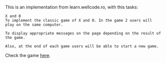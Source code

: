 This is an implementation from learn.wellcode.ro, with this tasks:

```
X and 0
To implement the classic game of X and 0. In the game 2 users will play on the same computer.

To display appropriate messages on the page depending on the result of the game.

Also, at the end of each game users will be able to start a new game.

```

Check the game [here](https://superlative-sunflower-63d5d4.netlify.app/).